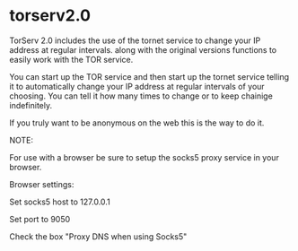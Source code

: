 # torserv2.0
TorServ 2.0 includes the use of the tornet service to change your IP address at regular intervals. along with the original versions functions to easily work with the TOR service.

You can start up the TOR service and then start up the tornet service telling it to automatically change your IP address at regular intervals of your choosing.
You can tell it how many times to change or to keep chainige indefinitely.

If you truly want to be anonymous on the web this is the way to do it.



NOTE:

For use with a browser be sure to setup the socks5 proxy service in your browser.

Browser settings:

Set socks5 host to 127.0.0.1

Set port to 9050

Check the box "Proxy DNS when using Socks5"
